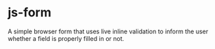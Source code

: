 # js-form
A simple browser form that uses live inline validation to inform the user whether a field is properly filled in or not.
